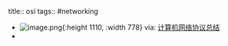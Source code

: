 title:: osi
tags:: #networking
- ![image.png](../assets/network/image_1653381791304_0.png){:height 1110, :width 778}
  via: [计算机网络协议总结](https://blog.csdn.net/LiangJGo/article/details/90080011)
-